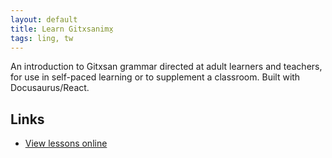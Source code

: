 ```yaml
---
layout: default
title: Learn Gitxsanimx̱
tags: ling, tw
---
```


An introduction to Gitxsan grammar directed at adult learners and teachers, for use in self-paced learning or to supplement a classroom. Built with Docusaurus/React.

## Links

* [View lessons online](https://git-grammar.vercel.app/)
<!-- FIX: repo needs publishing
* [View `git_grammar` source code](https://github.com/caforbes/git_grammar) -->
